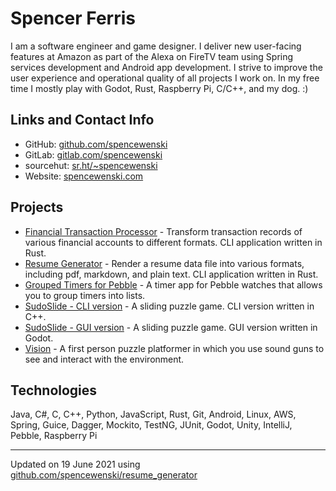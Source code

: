 # Spencer Ferris

I am a software engineer and game designer. I deliver new user-facing features at Amazon as part of the Alexa on FireTV
team using Spring services development and Android app development. I strive to improve the user experience and
operational quality of all projects I work on. In my free time I mostly play with Godot, Rust, Raspberry Pi, C/C++, and
my dog. :)

## Links and Contact Info
- GitHub: [github.com/spencewenski](https://github.com/spencewenski)
- GitLab: [gitlab.com/spencewenski](https://gitlab.com/spencewenski)
- sourcehut: [sr.ht/~spencewenski](https://sr.ht/~spencewenski)
- Website: [spencewenski.com](https://spencewenski.com)

## Projects
- [Financial Transaction Processor](https://gitlab.com/spencewenski/transaction_processor) - Transform transaction
  records of various financial accounts to different formats. CLI application written in Rust.
- [Resume Generator](https://github.com/spencewenski/resume_generator) - Render a resume data file into various formats,
  including pdf, markdown, and plain text. CLI application written in Rust.
- [Grouped Timers for Pebble](https://gitlab.com/spencewenski/pebble_grouped_timers) - A timer app for Pebble watches
  that allows you to group timers into lists.
- [SudoSlide - CLI version](https://github.com/spencewenski/sudoslide) - A sliding puzzle game. CLI version written in
  C++.
- [SudoSlide - GUI version](https://git.sr.ht/~spencewenski/SudoSlide) - A sliding puzzle game. GUI version written in
  Godot.
- [Vision](https://github.com/spencewenski/Vision) - A first person puzzle platformer in which you use sound guns to see
  and interact with the environment.

## Technologies
Java, C#, C, C++, Python, JavaScript, Rust, Git, Android, Linux, AWS, Spring, Guice, Dagger, Mockito, TestNG, JUnit, Godot, Unity, IntelliJ, Pebble, Raspberry Pi

---

Updated on 19 June 2021 using [github.com/spencewenski/resume_generator](https://github.com/spencewenski/resume_generator)
